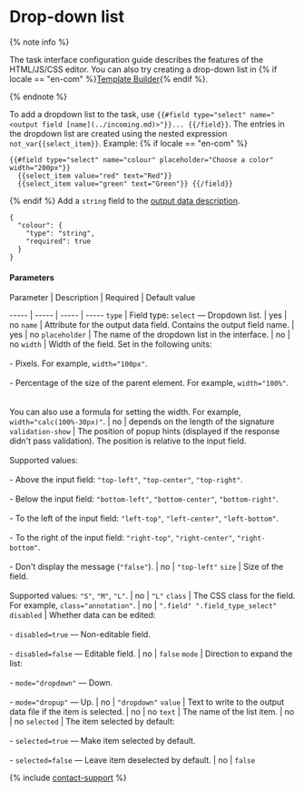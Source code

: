 # Drop-down list

{% note info %}

The task interface configuration guide describes the features of the HTML/JS/CSS editor. You can also try creating a drop-down list in {% if locale == "en-com" %}[Template Builder](https://toloka.ai/en/docs/template-builder/reference/field.select){% endif %}.

{% endnote %}


To add a dropdown list to the task, use `{{#field type="select" name="<output field [name](../incoming.md)>"}}... {{/field}}`. The entries in the dropdown list are created using the nested expression ``not_var{{select_item}}``. Example:
 {% if locale == "en-com" %}
```no-highlight
{{#field type="select" name="colour" placeholder="Choose a color" width="200px"}}
  {{select_item value="red" text="Red"}}
  {{select_item value="green" text="Green"}} {{/field}}
```
{% endif %}
Add a `string` field to the [output data description](../../../glossary.md#input-output-data-ru).

```no-highlight
{
  "colour": {
    "type": "string",
    "required": true
  }
}
```

#### Parameters


Parameter
 |
Description
 |
Required
 |
Default value

----- | ----- | ----- | -----
``` type ``` | Field type: `select` — Dropdown list. | yes | no
``` name ``` | Attribute for the output data field. Contains the output field name. | yes | no
``` placeholder ``` | The name of the dropdown list in the interface. | no | no
``` width ``` | Width of the field. Set in the following units:<br/><br/>- Pixels. For example, `width="100px"`.<br/>    <br/>- Percentage of the size of the parent element. For example, `width="100%"`.<br/>    <br/><br/>You can also use a formula for setting the width. For example, `width="calc(100%-30px)"`. | no | depends on the length of the signature
``` validation-show ``` | The position of popup hints (displayed if the response didn't pass validation). The position is relative to the input field.<br/><br/>Supported values:<br/><br/>- Above the input field: `"top-left"`, `"top-center"`, `"top-right"`.<br/>    <br/>- Below the input field: `"bottom-left"`, `"bottom-center"`, `"bottom-right"`.<br/>    <br/>- To the left of the input field: `"left-top"`, `"left-center"`, `"left-bottom"`.<br/>    <br/>- To the right of the input field: `"right-top"`, `"right-center"`, `"right-bottom"`.<br/>    <br/>- Don't display the message (`"false"`). | no | ``` "top-left" ```
``` size ``` | Size of the field.<br/><br/>Supported values: `"S"`, `"M"`, `"L"`. | no | ``` "L" ```
``` class ``` | The CSS class for the field. For example, `class="annotation"`. | no | ``` ".field" ".field_type_select" ```
``` disabled ``` | Whether data can be edited:<br/><br/>- `disabled=true` — Non-editable field.<br/>    <br/>- `disabled=false` — Editable field. | no | ``` false ```
``` mode ``` | Direction to expand the list:<br/><br/>- `mode="dropdown"` — Down.<br/>    <br/>- `mode="dropup"` — Up. | no | ``` "dropdown" ```
``` value ``` | Text to write to the output data file if the item is selected. | no | no
``` text ``` | The name of the list item. | no | no
``` selected ``` | The item selected by default:<br/><br/>- `selected=true` — Make item selected by default.<br/>    <br/>- `selected=false` — Leave item deselected by default. | no | ``` false ```

{% include [contact-support](../../_includes/contact-support-help.md) %}